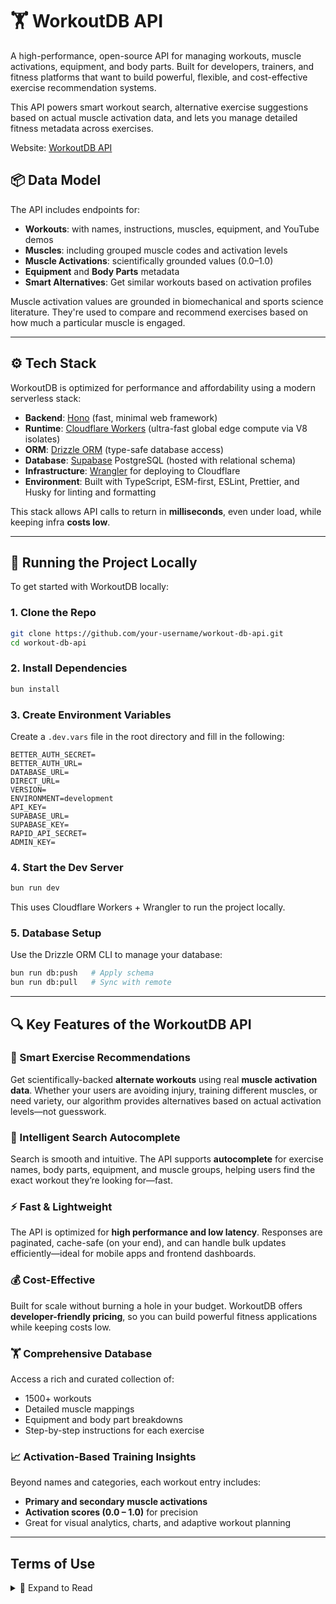 # 🏋️ WorkoutDB API

A high-performance, open-source API for managing workouts, muscle activations, equipment, and body parts. Built for developers, trainers, and fitness platforms that want to build powerful, flexible, and cost-effective exercise recommendation systems.

This API powers smart workout search, alternative exercise suggestions based on actual muscle activation data, and lets you manage detailed fitness metadata across exercises.

Website: [WorkoutDB API](https://workoutdb.is-app.in)

## 📦 **Data Model**

The API includes endpoints for:

- **Workouts**: with names, instructions, muscles, equipment, and YouTube demos
- **Muscles**: including grouped muscle codes and activation levels
- **Muscle Activations**: scientifically grounded values (0.0–1.0)
- **Equipment** and **Body Parts** metadata
- **Smart Alternatives**: Get similar workouts based on activation profiles

Muscle activation values are grounded in biomechanical and sports science literature. They're used to compare and recommend exercises based on how much a particular muscle is engaged.

---

## ⚙️ **Tech Stack**

WorkoutDB is optimized for performance and affordability using a modern serverless stack:

- **Backend**: [Hono](https://hono.dev) (fast, minimal web framework)
- **Runtime**: [Cloudflare Workers](https://developers.cloudflare.com/workers/) (ultra-fast global edge compute via V8 isolates)
- **ORM**: [Drizzle ORM](https://orm.drizzle.team/) (type-safe database access)
- **Database**: [Supabase](https://supabase.com/) PostgreSQL (hosted with relational schema)
- **Infrastructure**: [Wrangler](https://developers.cloudflare.com/workers/wrangler/) for deploying to Cloudflare
- **Environment**: Built with TypeScript, ESM-first, ESLint, Prettier, and Husky for linting and formatting

This stack allows API calls to return in **milliseconds**, even under load, while keeping infra **costs low**.

---

## 🚀 Running the Project Locally

To get started with WorkoutDB locally:

### 1. Clone the Repo

```bash
git clone https://github.com/your-username/workout-db-api.git
cd workout-db-api
```

### 2. Install Dependencies

```bash
bun install
```

### 3. Create Environment Variables

Create a `.dev.vars` file in the root directory and fill in the following:

```env
BETTER_AUTH_SECRET=
BETTER_AUTH_URL=
DATABASE_URL=
DIRECT_URL=
VERSION=
ENVIRONMENT=development
API_KEY=
SUPABASE_URL=
SUPABASE_KEY=
RAPID_API_SECRET=
ADMIN_KEY=
```

### 4. Start the Dev Server

```bash
bun run dev
```

This uses Cloudflare Workers + Wrangler to run the project locally.

### 5. Database Setup

Use the Drizzle ORM CLI to manage your database:

```bash
bun run db:push   # Apply schema
bun run db:pull   # Sync with remote
```

---

## 🔍 **Key Features of the WorkoutDB API**

### 🧠 Smart Exercise Recommendations

Get scientifically-backed **alternate workouts** using real **muscle activation data**. Whether your users are avoiding injury, training different muscles, or need variety, our algorithm provides alternatives based on actual activation levels—not guesswork.

### 🔎 Intelligent Search Autocomplete

Search is smooth and intuitive. The API supports **autocomplete** for exercise names, body parts, equipment, and muscle groups, helping users find the exact workout they’re looking for—fast.

### ⚡ Fast & Lightweight

The API is optimized for **high performance and low latency**. Responses are paginated, cache-safe (on your end), and can handle bulk updates efficiently—ideal for mobile apps and frontend dashboards.

### 💰 Cost-Effective

Built for scale without burning a hole in your budget. WorkoutDB offers **developer-friendly pricing**, so you can build powerful fitness applications while keeping costs low.

### 🏋️ Comprehensive Database

Access a rich and curated collection of:

- 1500+ workouts
- Detailed muscle mappings
- Equipment and body part breakdowns
- Step-by-step instructions for each exercise

### 📈 Activation-Based Training Insights

Beyond names and categories, each workout entry includes:

- **Primary and secondary muscle activations**
- **Activation scores (0.0 – 1.0)** for precision
- Great for visual analytics, charts, and adaptive workout planning

---

## **Terms of Use**

<details>
<summary>📜 Expand to Read</summary>

### 1. Ownership of Data and Content

All data and content served by the **WorkoutDB API**—including but not limited to workouts, exercises, muscle information, equipment details, and body part metadata—are the exclusive property of the WorkoutDB API team. You are not permitted to claim ownership of the underlying data, structure, or compiled datasets.

### 2. Usage Rights

By subscribing to or accessing the WorkoutDB API, you are granted a **non-exclusive, non-transferable, and revocable license** to access and use the API content during your active subscription period. This license is subject to these Terms of Use and may be terminated at any time upon violation of any term herein.

### 3. Termination of Access

Upon the expiration, cancellation, or non-payment of a subscription, all rights to use the WorkoutDB API are **immediately revoked**. Users must cease accessing the API and **delete any locally stored or cached data** retrieved from the API, including all JSON responses, linked content, and derivative datasets.

### 4. Caching and Data Storage

Caching or storing WorkoutDB API responses is **strictly prohibited**, unless explicitly permitted through a separate licensing agreement. Clients are expected to make live API calls for each data retrieval. You may not create a shadow database or offline copy of the API data.

### 5. Prohibited Uses

The following activities are strictly forbidden:

- **Redistributing, reselling, or sublicensing** the data served through the API.
- **Scraping** the API or any of its endpoints.
- Using the API data to build a competing service or derivative dataset that mimics WorkoutDB functionality or structure.
- Using the API content in violation of any **local, national, or international laws**.

### 6. YouTube Links Disclaimer

Some workout entries may include links to publicly available **YouTube videos**. These videos are:

- **Not owned or controlled** by WorkoutDB.
- Provided **solely for convenience and demonstration purposes**.
- The responsibility for ensuring proper usage of these links and any content therein rests entirely with the user.

WorkoutDB does not host or distribute any video files directly.

### 7. Changes to the Terms

WorkoutDB reserves the right to **modify these Terms of Use at any time**. Continued use of the API following any changes constitutes your acceptance of the updated terms. You are encouraged to review this page periodically.

### 8. Contact Information

For inquiries, license extensions, or reporting violations, please reach out to the API support team at:

**Email:** [ad733943@gmail.com](mailto:ad733943@gmail.com)

</details>
